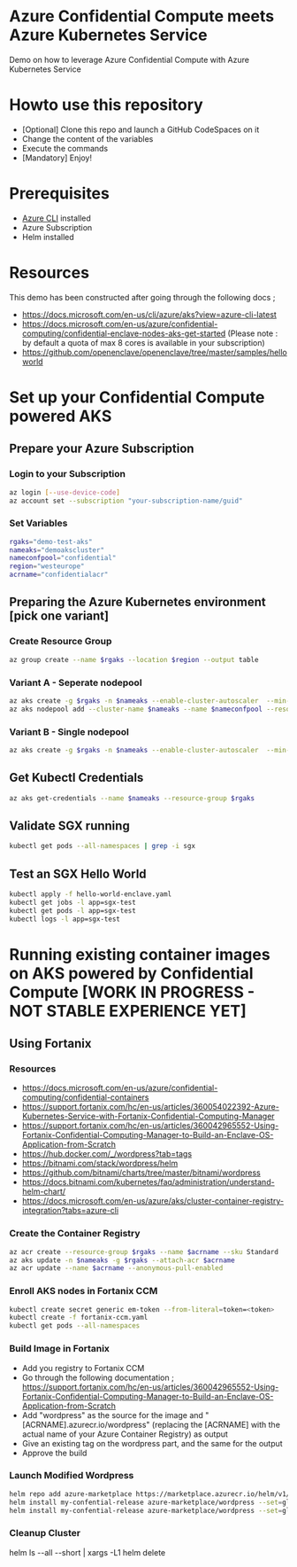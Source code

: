 # Azure Confidential Compute meets Azure Kubernetes Service
Demo on how to leverage Azure Confidential Compute with Azure Kubernetes Service

# Howto use this repository
* [Optional] Clone this repo and launch a GitHub CodeSpaces on it
* Change the content of the variables
* Execute the commands
* [Mandatory] Enjoy!

# Prerequisites
* [Azure CLI](https://docs.microsoft.com/en-us/cli/azure/install-azure-cli) installed
* Azure Subscription
* Helm installed

# Resources
This demo has been constructed after going through the following docs ; 
* https://docs.microsoft.com/en-us/cli/azure/aks?view=azure-cli-latest
* https://docs.microsoft.com/en-us/azure/confidential-computing/confidential-enclave-nodes-aks-get-started 
  (Please note : by default a quota of max 8 cores is available in your subscription)
* https://github.com/openenclave/openenclave/tree/master/samples/helloworld

# Set up your Confidential Compute powered AKS

## Prepare your Azure Subscription
### Login to your Subscription
```bash
az login [--use-device-code]
az account set --subscription "your-subscription-name/guid"
```

### Set Variables
```bash
rgaks="demo-test-aks"
nameaks="demoakscluster"
nameconfpool="confidential"
region="westeurope"
acrname="confidentialacr"
```

## Preparing the Azure Kubernetes environment [pick one variant]
### Create Resource Group
```bash
az group create --name $rgaks --location $region --output table
```

### Variant A - Seperate nodepool
```bash
az aks create -g $rgaks -n $nameaks --enable-cluster-autoscaler  --min-count 1 --max-count 4 --enable-addons monitoring --generate-ssh-keys -s "Standard_B4ms" --enable-addons confcom --enable-sgxquotehelper
az aks nodepool add --cluster-name $nameaks --name $nameconfpool --resource-group $rgaks --node-vm-size "Standard_DC2s_v2"
```

### Variant B - Single nodepool
```bash
az aks create -g $rgaks -n $nameaks --enable-cluster-autoscaler  --min-count 1 --max-count 4 --enable-addons monitoring --generate-ssh-keys -s "Standard_DC2s_v2" --enable-addons confcom --enable-sgxquotehelper
```

## Get Kubectl Credentials
```bash
az aks get-credentials --name $nameaks --resource-group $rgaks
```

## Validate SGX running
```bash
kubectl get pods --all-namespaces | grep -i sgx
```

## Test an SGX Hello World
```bash
kubectl apply -f hello-world-enclave.yaml
kubectl get jobs -l app=sgx-test
kubectl get pods -l app=sgx-test
kubectl logs -l app=sgx-test
```


# Running existing container images on AKS powered by Confidential Compute [WORK IN PROGRESS - NOT STABLE EXPERIENCE YET]
## Using Fortanix

### Resources
* https://docs.microsoft.com/en-us/azure/confidential-computing/confidential-containers
* https://support.fortanix.com/hc/en-us/articles/360054022392-Azure-Kubernetes-Service-with-Fortanix-Confidential-Computing-Manager
* https://support.fortanix.com/hc/en-us/articles/360042965552-Using-Fortanix-Confidential-Computing-Manager-to-Build-an-Enclave-OS-Application-from-Scratch
* https://hub.docker.com/_/wordpress?tab=tags
* https://bitnami.com/stack/wordpress/helm
* https://github.com/bitnami/charts/tree/master/bitnami/wordpress
* https://docs.bitnami.com/kubernetes/faq/administration/understand-helm-chart/
* https://docs.microsoft.com/en-us/azure/aks/cluster-container-registry-integration?tabs=azure-cli

### Create the Container Registry
```bash
az acr create --resource-group $rgaks --name $acrname --sku Standard
az aks update -n $nameaks -g $rgaks --attach-acr $acrname
az acr update --name $acrname --anonymous-pull-enabled
```

### Enroll AKS nodes in Fortanix CCM
```bash
kubectl create secret generic em-token --from-literal=token=<token>
kubectl create -f fortanix-ccm.yaml
kubectl get pods --all-namespaces
```

### Build Image in Fortanix
* Add you registry to Fortanix CCM
* Go through the following documentation ; https://support.fortanix.com/hc/en-us/articles/360042965552-Using-Fortanix-Confidential-Computing-Manager-to-Build-an-Enclave-OS-Application-from-Scratch
* Add "wordpress" as the source for the image and "[ACRNAME].azurecr.io/wordpress" (replacing the [ACRNAME] with the actual name of your Azure Container Registry) as output
* Give an existing tag on the wordpress part, and the same for the output
* Approve the build

### Launch Modified Wordpress
```bash
helm repo add azure-marketplace https://marketplace.azurecr.io/helm/v1/repo
helm install my-confential-release azure-marketplace/wordpress --set=global.imageRegistry=confidentialacr.azurecr.io --debug --dry-run
helm install my-confential-release azure-marketplace/wordpress --set=global.imageRegistry=confidentialacr.azurecr.io
```

### Cleanup Cluster
helm ls --all --short | xargs -L1 helm delete